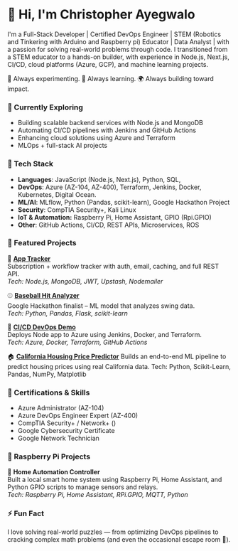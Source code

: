 # 👋 Hi, I'm Christopher Ayegwalo

I'm a Full-Stack Developer | Certified DevOps Engineer | STEM (Robotics and Tinkering with Arduino and Raspberry pi) Educator |  Data Analyst | with a passion for solving real-world problems through code. I transitioned from a STEM educator to a hands-on builder, with experience in Node.js, Next.js, CI/CD, cloud platforms (Azure, GCP), and machine learning projects.

🧪 Always experimenting. 🔧 Always learning. 🌍 Always building toward impact.

### 🚀 Currently Exploring
- Building scalable backend services with Node.js and MongoDB
- Automating CI/CD pipelines with Jenkins and GitHub Actions
- Enhancing cloud solutions using Azure and Terraform
- MLOps + full-stack AI projects


### 🚀 Tech Stack
- **Languages**: JavaScript (Node.js, Next.js), Python, SQL,
- **DevOps**: Azure (AZ-104, AZ-400), Terraform, Jenkins, Docker, Kubernetes, Digital Ocean. 
- **ML/AI**: MLflow, Python (Pandas, scikit-learn), Google Hackathon Project
- **Security**: CompTIA Security+, Kali Linux
- **IoT & Automation:** Raspberry Pi, Home Assistant, GPIO (Rpi.GPIO)
- **Other**: GitHub Actions, CI/CD, REST APIs, Microservices, ROS 


### 🧩 Featured Projects
🔐 [**App Tracker**](https://github.com/ayegwalo/app-tracker)  
Subscription + workflow tracker with auth, email, caching, and full REST API.  
*Tech: Node.js, MongoDB, JWT, Upstash, Nodemailer*

⚾ [**Baseball Hit Analyzer**](https://github.com/ayegwalo/baseball-hit-analyzer)  
Google Hackathon finalist – ML model that analyzes swing data.  
*Tech: Python, Pandas, Flask, scikit-learn*

🔁 [**CI/CD DevOps Demo**](https://github.com/ayegwalo/DevOps-Roadmap-chris)  
Deploys Node app to Azure using Jenkins, Docker, and Terraform.  
*Tech: Azure, Docker, Terraform, GitHub Actions*

🏠 [**California Housing Price Predictor**](https://github.com/ayegwalo/handsOnML/tree/main)
Builds an end-to-end ML pipeline to predict housing prices using real California data.
Tech: Python, Scikit-Learn, Pandas, NumPy, Matplotlib



### 📜 Certifications & Skills
- Azure Administrator (AZ-104)
- Azure DevOps Engineer Expert (AZ-400)
- CompTIA Security+ / Network+ ()
- Google Cybersecurity Certificate
- Google Network Technician


### 🏡 Raspberry Pi Projects
🧠 **Home Automation Controller**  
Built a local smart home system using Raspberry Pi, Home Assistant, and Python GPIO scripts to manage sensors and relays.  
*Tech: Raspberry Pi, Home Assistant, RPi.GPIO, MQTT, Python*



### ⚡ Fun Fact
I love solving real-world puzzles — from optimizing DevOps pipelines to cracking complex math problems (and even the occasional escape room 🧩).



